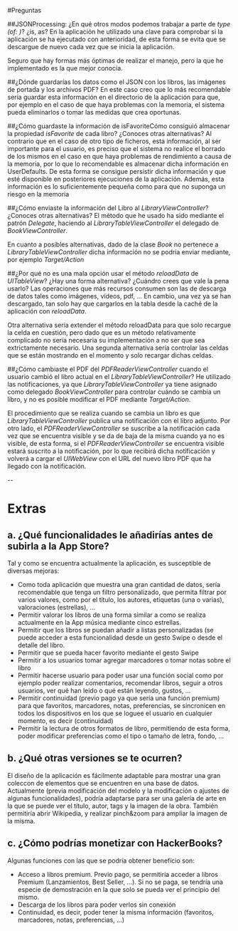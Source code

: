 #Preguntas

##JSONProcessing: ¿En qué otros modos podemos trabajar a parte de *type (of: )*? ¿is, as?En la aplicación he utilizado una clave para comprobar si la aplicación se ha ejecutado con anterioridad, de esta forma se evita que se descargue de nuevo cada vez que se inicia la aplicación.

Seguro que hay formas más óptimas de realizar el manejo, pero la que he implementado es la que mejor conocía.##¿Dónde guardarías los datos como el JSON con los libros, las imágenes de portada y los archivos PDF? En este caso creo que lo más recomendable sería guardar esta información en el directorio de la aplicación para que, por ejemplo en el caso de que haya problemas con la memoria, el sistema pueda eliminarlos o tomar las medidas que crea oportunas.##¿Cómo guardaste la información de isFavoriteCómo consiguió almacenar la propiedad *isFavorite* de cada libro? ¿Conoces otras alternativas? Al contrario que en el caso de otro tipo de ficheros, esta información, al ser importante para el usuario, es preciso que el sistema no realice el borrado de los mismos en el caso en que haya problemas de rendimiento a causa de la memoria, por lo que lo recomendable es almacenar dicha información en UserDefaults. De esta forma se consigue persistir dicha información y que esté disponible en posteriores ejecuciones de la aplicación. Además, esta información es lo suficientemente pequeña como para que no suponga un riesgo en la memoria
##¿Cómo enviaste la información del Libro al *LibraryViewController*? ¿Conoces otras alternativas? El método que he usado ha sido mediante el patrón *Delegate*, haciendo al *LibraryTableViewController* el delegado de *BookViewController*.

En cuanto a posibles alternativas, dado de la clase *Book* no pertenece a *LibraryTableViewController* dicha información no se podría enviar mediante, por ejemplo *Target/Action*


##¿Por qué no es una mala opción usar el método *reloadData* de *UITableView*? ¿Hay una forma alternativa? ¿Cuándro crees que vale la pena usarlo?Las operaciones que más recursos consumen son las de descarga de datos tales como imágenes, vídeos, pdf, ... En cambio, una vez ya se han descargado, tan solo hay que cargarlos en la tabla desde la caché de la aplicación con *reloadData*.

Otra alternativa sería extender el método reloadData para que solo recargue la celda en cuestión, pero dado que es un método relativamente complicado no sería necesaria su implementación a no ser que sea extrictamente necesario.
Una segunda alternativa sería controlar las celdas que se están mostrando en el momento y solo recargar dichas celdas.##¿Cómo cambiaste el PDF del *PDFReaderViewController* cuando el usuario cambió el libro actual en el *LibraryTableViewController*?He utilizado las notificaciones, ya que *LibraryTableViewController* ya tiene asignado como delegado *BookViewController* para controlar cuándo se cambia un libro, y no es posible modificar el PDF mediante *Target/Action*.El procedimiento que se realiza cuando se cambia un libro es que *LibraryTableViewController* publica una notificación con el libro adjunto. Por otro lado, el *PDFReaderViewController* se suscribe a la notificación cada vez que se encuentra visible y se da de baja de la misma cuando ya no es visible, de esta forma, si el *PDFReaderViewController* se encuentra visible estará suscrito a la notificación, por lo que recibirá dicha notificación y volverá a cargar el *UIWebView* con el URL del nuevo libro PDF que ha llegado con la notificación.--
# Extras## a. ¿Qué funcionalidades le añadirías antes de subirla a la App Store?
Tal y como se encuentra actualmente la aplicación, es susceptible de diversas mejoras:

* Como toda aplicación que muestra una gran cantidad de datos, sería recomendable que tenga un filtro personalizado, que permita filtrar por varios valores, como por el título, los autores, etiquetas (una o varias), valoraciones (estrellas), ... * Permitir valorar los libros de una forma similar a como se realiza actualmente en la App música mediante cinco estrellas.
* Permitir que los libros se puedan añadir a listas personalizadas (se puede acceder a esta funcionalidad desde un gesto Swipe o desde el detalle del libro.
* Permitir que se pueda hacer favorito mediante el gesto Swipe
* Permitir a los usuarios tomar agregar marcadores o tomar notas sobre el libro
* Permitir hacerse usuario para poder usar una función social como por ejemplo poder realizar comentarios, recomendar libros, seguir a otros usuarios, ver qué han leído o qué están leyendo, gustos, ...
* Permitir continuidad (previo pago ya que sería una función premium) para que favoritos, marcadores, notas, preferencias, se sincronicen en todos los dispositivos en los que se loguee el usuario en cualquier momento, es decir (continuidad)
* Permitir la lectura de otros formatos de libro, permitiendo de esta forma, poder modificar preferencias como el tipo o tamaño de letra, fondo, ...
## b. ¿Qué otras versiones se te ocurren?El diseño de la aplicación es fácilmente adaptable para mostrar una gran coleccon de elementos que se encuentren en una base de datos. Actualmente (previa modificación del modelo y la modificación o ajustes de algunas funcionalidades), podría adaptarse para ser una galería de arte en la que se puede ver el título, autor, tags y la imagen de la obra. También permitiría abrir Wikipedia, y realizar pinch&zoom para ampliar la imagen de la misma.
## c. ¿Cómo podrías monetizar con HackerBooks? Algunas funciones con las que se podría obtener benefício son:

* Acceso a libros premium. Previo pago, se permitiría acceder a libros Premium (Lanzamientos, Best Seller, ...). Si no se paga, se tendría una especie de demostración en la que solo se pueda ver el principio del mismo.
* Descarga de los libros para poder verlos sin conexión
* Continuidad, es decir, poder tener la misma información (favoritos, marcadores, notas, preferencias, ...)
